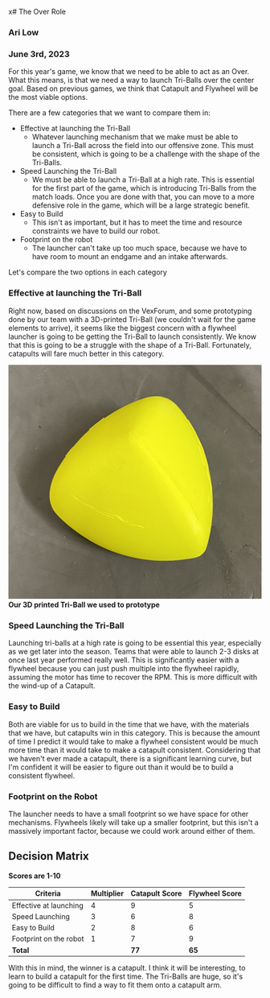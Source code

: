x# The Over Role
### Ari Low
### June 3rd, 2023

For this year's game, we know that we need to be able to act as an Over. What this means, is that we need a way to launch Tri-Balls over the center goal. Based on previous games, we think that Catapult and Flywheel will be the most viable options. 

There are a few categories that we want to compare them in:

- Effective at launching the Tri-Ball
	- Whatever launching mechanism that we make must be able to launch a Tri-Ball across the field into our offensive zone. This must be consistent, which is going to be a challenge with the shape of the Tri-Balls. 
- Speed Launching the Tri-Ball
	- We must be able to launch a Tri-Ball at a high rate. This is essential for the first part of the game, which is introducing Tri-Balls from the match loads. Once you are done with that, you can move to a more defensive role in the game, which will be a large strategic benefit. 
- Easy to Build
	- This isn't as important, but it has to meet the time and resource constraints we have to build our robot. 
- Footprint on the robot
	- The launcher can't take up too much space, because we have to have room to mount an endgame and an intake afterwards. 

Let's compare the two options in each category

### Effective at launching the Tri-Ball

Right now, based on discussions on the VexForum, and some prototyping done by our team with a 3D-printed Tri-Ball (we couldn't wait for the game elements to arrive), it seems like the biggest concern with a flywheel launcher is going to be getting the Tri-Ball to launch consistently. We know that this is going to be a struggle with the shape of a Tri-Ball. Fortunately, catapults will fare much better in this category. 

![](images/printedTriBall.jpg)
	**Our 3D printed Tri-Ball we used to prototype**

### Speed Launching the Tri-Ball
Launching tri-balls at a high rate is going to be essential this year, especially as we get later into the season. Teams that were able to launch 2-3 disks at once last year performed really well. This is significantly easier with a flywheel because you can just push multiple into the flywheel rapidly, assuming the motor has time to recover the RPM. This is more difficult with the wind-up of a Catapult. 

### Easy to Build
Both are viable for us to build in the time that we have, with the materials that we have, but catapults win in this category. This is because the amount of time I predict it would take to make a flywheel consistent would be much more time than it would take to make a catapult consistent. Considering that we haven't ever made a catapult, there is a significant learning curve, but I'm confident it will be easier to figure out than it would be to build a consistent flywheel. 

### Footprint on the Robot
The launcher needs to have a small footprint so we have space for other mechanisms. Flywheels likely will take up a smaller footprint, but this isn't a massively important factor, because we could work around either of them. 

## Decision Matrix
**Scores are 1-10**

| Criteria                     | Multiplier | Catapult Score | Flywheel Score |
|------------------------------|------------|----------------|----------------|
| Effective at launching       | 4          | 9              | 5              |
| Speed Launching              | 3          | 6              | 8              |
| Easy to Build                | 2          | 8              | 6              |
| Footprint on the robot       | 1          | 7              | 9              |
| **Total**                    |            | **77**         | **65**         |

With this in mind, the winner is a catapult. I think it will be interesting, to learn to build a catapult for the first time. The Tri-Balls are huge, so it's going to be difficult to find a way to fit them onto a catapult arm. 